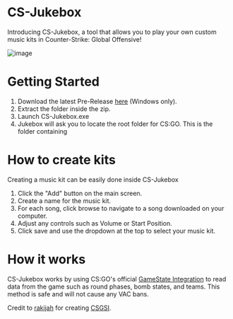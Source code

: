 # CS-Jukebox
Introducing CS-Jukebox, a tool that allows you to play your own custom music kits in Counter-Strike: Global Offensive!

![image](https://user-images.githubusercontent.com/26579319/126086799-31e2da1a-1521-45fe-8b55-1325e49fafd8.png)

# Getting Started
1. Download the latest Pre-Release [here](https://github.com/KingHabib/CS-Jukebox/releases/download/v0.1-alpha/CS-Jukebox.v0.1.zip) (Windows only).
2. Extract the folder inside the zip.
3. Launch CS-Jukebox.exe
4. Jukebox will ask you to locate the root folder for CS:GO. This is the folder containing 

# How to create kits
Creating a music kit can be easily done inside CS-Jukebox
1. Click the "Add" button on the main screen.
2. Create a name for the music kit.
3. For each song, click browse to navigate to a song downloaded on your computer.
4. Adjust any controls such as Volume or Start Position.
5. Click save and use the dropdown at the top to select your music kit.

# How it works
CS-Jukebox works by using CS:GO's official <a href="https://developer.valvesoftware.com/wiki/Counter-Strike:_Global_Offensive_Game_State_Integration">GameState Integration</a>
to read data from the game such as round phases, bomb states, and teams. This method is safe and will not cause any VAC bans.

Credit to [rakijah](https://github.com/rakijah) for creating [CSGSI](https://github.com/rakijah/CSGSI).
